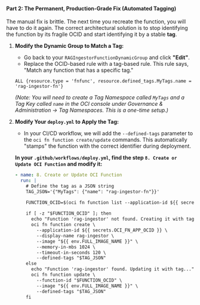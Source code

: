 
#### Part 2: The Permanent, Production-Grade Fix (Automated Tagging)

The manual fix is brittle. The next time you recreate the function, you will have to do it again. The correct architectural solution is to stop identifying the function by its fragile OCID and start identifying it by a stable **tag**.

1.  **Modify the Dynamic Group to Match a Tag:**
    *   Go back to your `RAGIngestorFunctionDynamicGroup` and click **"Edit"**.
    *   Replace the OCID-based rule with a tag-based rule. This rule says, "Match any function that has a specific tag."

    ```
    ALL {resource.type = 'fnfunc', resource.defined_tags.MyTags.name = 'rag-ingestor-fn'}
    ```
    *(Note: You will need to create a Tag Namespace called `MyTags` and a Tag Key called `name` in the OCI console under Governance & Administration -> Tag Namespaces. This is a one-time setup.)*

2.  **Modify Your `deploy.yml` to Apply the Tag:**
    *   In your CI/CD workflow, we will add the `--defined-tags` parameter to the `oci fn function create/update` commands. This automatically "stamps" the function with the correct identifier during deployment.

    **In your `.github/workflows/deploy.yml`, find the step `8. Create or Update OCI Function` and modify it:**

    ```yaml
    - name: 8. Create or Update OCI Function
      run: |
        # Define the tag as a JSON string
        TAG_JSON='{"MyTags": {"name": "rag-ingestor-fn"}}'

        FUNCTION_OCID=$(oci fn function list --application-id ${{ secrets.OCI_FN_APP_OCID }} --display-name rag-ingestor --query "data[0].id" --raw-output || true)
        
        if [ -z "$FUNCTION_OCID" ]; then
          echo "Function 'rag-ingestor' not found. Creating it with tag..."
          oci fn function create \
            --application-id ${{ secrets.OCI_FN_APP_OCID }} \
            --display-name rag-ingestor \
            --image "${{ env.FULL_IMAGE_NAME }}" \
            --memory-in-mbs 1024 \
            --timeout-in-seconds 120 \
            --defined-tags "$TAG_JSON"
        else
          echo "Function 'rag-ingestor' found. Updating it with tag..."
          oci fn function update \
            --function-id "$FUNCTION_OCID" \
            --image "${{ env.FULL_IMAGE_NAME }}" \
            --defined-tags "$TAG_JSON"
        fi
    ```
